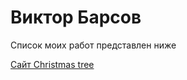 

# Виктор Барсов
Список моих работ представлен ниже

[Сайт Christmas tree](https://barsovvk.github.io/christmas_tree/)
